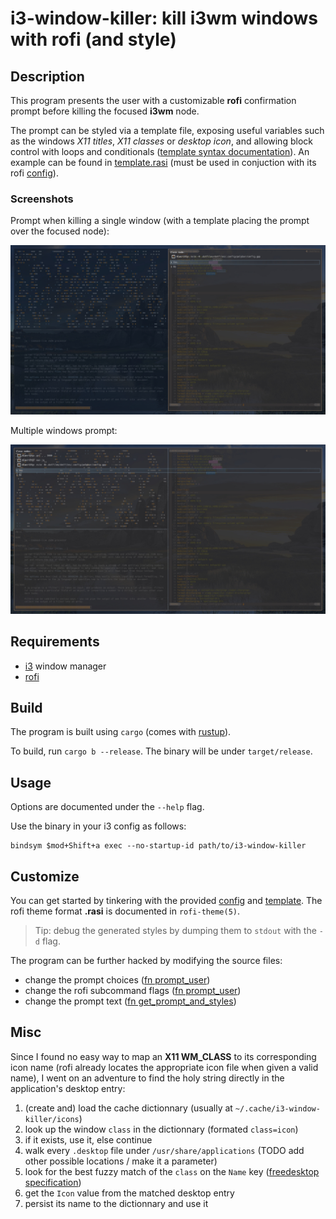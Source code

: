 # i3-window-killer: kill i3wm windows with rofi (and style)

## Description

This program presents the user with a customizable **rofi** confirmation prompt before killing the focused **i3wm** node.

The prompt can be styled via a template file, exposing useful variables such as the windows _X11 titles_, _X11 classes_ or _desktop icon_, and allowing block control with loops and conditionals ([template syntax documentation](https://docs.rs/tinytemplate/1.2.1/tinytemplate/syntax/index.html)). An example can be found in [template.rasi](template.rasi) (must be used in conjuction with its rofi [config](config.rasi)).

### Screenshots

Prompt when killing a single window (with a template placing the prompt over the focused node):

![single window prompt capture](capture1.jpg)

Multiple windows prompt:

![multiple windows prompt capture](capture2.jpg)

## Requirements

- [i3](https://github.com/i3/i3) window manager
- [rofi](https://github.com/davatorium/rofi)

## Build

The program is built using `cargo` (comes with [rustup](https://www.rust-lang.org/tools/install)).

To build, run `cargo b --release`. The binary will be under `target/release`.

## Usage

Options are documented under the `--help` flag.

Use the binary in your i3 config as follows:

```
bindsym $mod+Shift+a exec --no-startup-id path/to/i3-window-killer
```

## Customize

You can get started by tinkering with the provided [config](config.rasi) and [template](template.rasi).
The rofi theme format **.rasi** is documented in `rofi-theme(5)`.
> Tip: debug the generated styles by dumping them to `stdout` with the `-d` flag.

The program can be further hacked by modifying the source files:

- change the prompt choices ([fn prompt_user](src/lib.rs))
- change the rofi subcommand flags ([fn prompt_user](src/lib.rs))
- change the prompt text ([fn get_prompt_and_styles](src/lib.rs))

## Misc

Since I found no easy way to map an **X11 WM_CLASS** to its corresponding icon name (rofi already locates the appropriate icon file when given a valid name), I went on an adventure to find the holy string directly in the application's desktop entry:
1. (create and) load the cache dictionnary (usually at `~/.cache/i3-window-killer/icons`)
2. look up the window `class` in the dictionnary (formated `class=icon`)
3. if it exists, use it, else continue
4. walk every `.desktop` file under `/usr/share/applications` (TODO add other possible locations / make it a parameter)
5. look for the best fuzzy match of the `class` on the `Name` key ([freedesktop specification](https://specifications.freedesktop.org/desktop-entry-spec/desktop-entry-spec-latest.html#recognized-keys))
6. get the `Icon` value from the matched desktop entry
7. persist its name to the dictionnary and use it